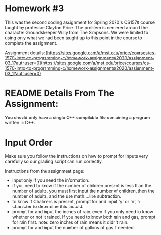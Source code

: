 # Homework #3

This was the second coding assignment for Spring 2020's CS1570 course taught by professor Clayton Price. The problem is centered around the character Groundskeeper Willy from The Simpsons. We were limited to using only what we had been taught up to this point in the course to complete the assignment.

Assignment details: [https://sites.google.com/a/mst.edu/price/courses/cs-1570-intro-to-programming-c/homework-assignments/2020/assignment-03_1?authuser=0](https://sites.google.com/a/mst.edu/price/courses/cs-1570-intro-to-programming-c/homework-assignments/2020/assignment-03_1?authuser=0)

# README Details From The Assignment:

You should only have a single C++ compilable file containing a program written in C++.

# Input Order

Make sure you follow the instructions on how to prompt for inputs very carefully so our grading script can run correctly.

Instructions from the assignment page:

  - input only if you need the information.
  - if you need to know if the number of children present is less than the number of adults, you must first input the number of children, then the number of adults, and the use math....like subtraction.
  - to know if Chalmers is present, prompt for and input 'y' or 'n', a character to determine this factoid.
  - prompt for and input the inches of rain, even if you only need to know whether or not it rained.  If you need to know both rain and gas, prompt for rain first.  note: zero inches of rain means it didn't rain.
  - prompt for and input the number of gallons of gas if needed.
